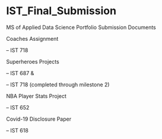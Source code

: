 # IST_Final_Submission

MS of Applied Data Science Portfolio Submission Documents

Coaches Assignment

– IST 718 

Superheroes Projects 

– IST 687 & 

– IST 718 (completed through milestone 2)

NBA Player Stats Project 

– IST 652 

Covid-19 Disclosure Paper 

– IST 618 
